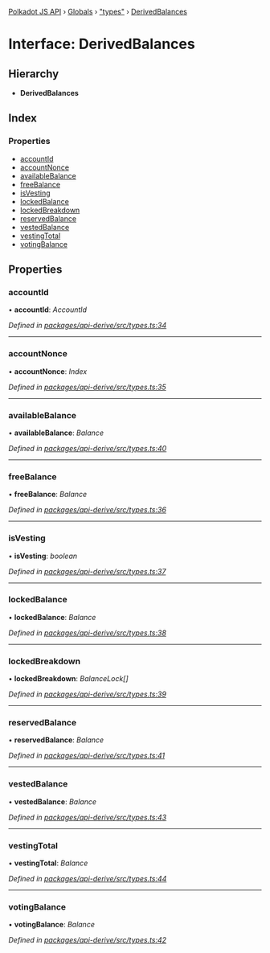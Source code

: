 [Polkadot JS API](../README.md) › [Globals](../globals.md) › ["types"](../modules/_types_.md) › [DerivedBalances](_types_.derivedbalances.md)

# Interface: DerivedBalances

## Hierarchy

* **DerivedBalances**

## Index

### Properties

* [accountId](_types_.derivedbalances.md#accountid)
* [accountNonce](_types_.derivedbalances.md#accountnonce)
* [availableBalance](_types_.derivedbalances.md#availablebalance)
* [freeBalance](_types_.derivedbalances.md#freebalance)
* [isVesting](_types_.derivedbalances.md#isvesting)
* [lockedBalance](_types_.derivedbalances.md#lockedbalance)
* [lockedBreakdown](_types_.derivedbalances.md#lockedbreakdown)
* [reservedBalance](_types_.derivedbalances.md#reservedbalance)
* [vestedBalance](_types_.derivedbalances.md#vestedbalance)
* [vestingTotal](_types_.derivedbalances.md#vestingtotal)
* [votingBalance](_types_.derivedbalances.md#votingbalance)

## Properties

###  accountId

• **accountId**: *AccountId*

*Defined in [packages/api-derive/src/types.ts:34](https://github.com/polkadot-js/api/blob/3db15e73a5/packages/api-derive/src/types.ts#L34)*

___

###  accountNonce

• **accountNonce**: *Index*

*Defined in [packages/api-derive/src/types.ts:35](https://github.com/polkadot-js/api/blob/3db15e73a5/packages/api-derive/src/types.ts#L35)*

___

###  availableBalance

• **availableBalance**: *Balance*

*Defined in [packages/api-derive/src/types.ts:40](https://github.com/polkadot-js/api/blob/3db15e73a5/packages/api-derive/src/types.ts#L40)*

___

###  freeBalance

• **freeBalance**: *Balance*

*Defined in [packages/api-derive/src/types.ts:36](https://github.com/polkadot-js/api/blob/3db15e73a5/packages/api-derive/src/types.ts#L36)*

___

###  isVesting

• **isVesting**: *boolean*

*Defined in [packages/api-derive/src/types.ts:37](https://github.com/polkadot-js/api/blob/3db15e73a5/packages/api-derive/src/types.ts#L37)*

___

###  lockedBalance

• **lockedBalance**: *Balance*

*Defined in [packages/api-derive/src/types.ts:38](https://github.com/polkadot-js/api/blob/3db15e73a5/packages/api-derive/src/types.ts#L38)*

___

###  lockedBreakdown

• **lockedBreakdown**: *BalanceLock[]*

*Defined in [packages/api-derive/src/types.ts:39](https://github.com/polkadot-js/api/blob/3db15e73a5/packages/api-derive/src/types.ts#L39)*

___

###  reservedBalance

• **reservedBalance**: *Balance*

*Defined in [packages/api-derive/src/types.ts:41](https://github.com/polkadot-js/api/blob/3db15e73a5/packages/api-derive/src/types.ts#L41)*

___

###  vestedBalance

• **vestedBalance**: *Balance*

*Defined in [packages/api-derive/src/types.ts:43](https://github.com/polkadot-js/api/blob/3db15e73a5/packages/api-derive/src/types.ts#L43)*

___

###  vestingTotal

• **vestingTotal**: *Balance*

*Defined in [packages/api-derive/src/types.ts:44](https://github.com/polkadot-js/api/blob/3db15e73a5/packages/api-derive/src/types.ts#L44)*

___

###  votingBalance

• **votingBalance**: *Balance*

*Defined in [packages/api-derive/src/types.ts:42](https://github.com/polkadot-js/api/blob/3db15e73a5/packages/api-derive/src/types.ts#L42)*
